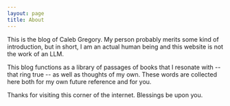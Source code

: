```yaml
---
layout: page
title: About
---
```


This is the blog of Caleb Gregory.  My person probably merits some kind of introduction, but in short, I am an actual human being and this website is not the work of an LLM.

This blog functions as a library of passages of books that I resonate with -- that ring true -- as well as thoughts of my own.  These words are collected here both for my own future reference and for you.

Thanks for visiting this corner of the internet.  Blessings be upon you.
